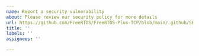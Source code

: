 ```yaml
---
name: Report a security vulnerability
about: Please review our security policy for more details
url: https://github.com/FreeRTOS/FreeRTOS-Plus-TCP/blob/main/.github/SECURITY.md
title: ''
labels: ''
assignees: ''

---
```



